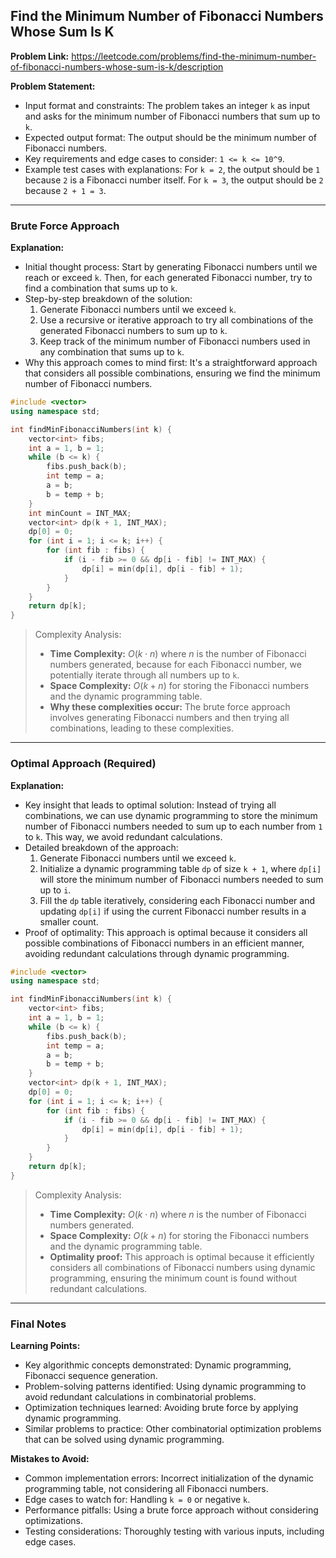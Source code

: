 ## Find the Minimum Number of Fibonacci Numbers Whose Sum Is K

**Problem Link:** https://leetcode.com/problems/find-the-minimum-number-of-fibonacci-numbers-whose-sum-is-k/description

**Problem Statement:**
- Input format and constraints: The problem takes an integer `k` as input and asks for the minimum number of Fibonacci numbers that sum up to `k`.
- Expected output format: The output should be the minimum number of Fibonacci numbers.
- Key requirements and edge cases to consider: `1 <= k <= 10^9`.
- Example test cases with explanations: For `k = 2`, the output should be `1` because `2` is a Fibonacci number itself. For `k = 3`, the output should be `2` because `2 + 1 = 3`.

---

### Brute Force Approach

**Explanation:**
- Initial thought process: Start by generating Fibonacci numbers until we reach or exceed `k`. Then, for each generated Fibonacci number, try to find a combination that sums up to `k`.
- Step-by-step breakdown of the solution:
  1. Generate Fibonacci numbers until we exceed `k`.
  2. Use a recursive or iterative approach to try all combinations of the generated Fibonacci numbers to sum up to `k`.
  3. Keep track of the minimum number of Fibonacci numbers used in any combination that sums up to `k`.
- Why this approach comes to mind first: It's a straightforward approach that considers all possible combinations, ensuring we find the minimum number of Fibonacci numbers.

```cpp
#include <vector>
using namespace std;

int findMinFibonacciNumbers(int k) {
    vector<int> fibs;
    int a = 1, b = 1;
    while (b <= k) {
        fibs.push_back(b);
        int temp = a;
        a = b;
        b = temp + b;
    }
    int minCount = INT_MAX;
    vector<int> dp(k + 1, INT_MAX);
    dp[0] = 0;
    for (int i = 1; i <= k; i++) {
        for (int fib : fibs) {
            if (i - fib >= 0 && dp[i - fib] != INT_MAX) {
                dp[i] = min(dp[i], dp[i - fib] + 1);
            }
        }
    }
    return dp[k];
}
```

> Complexity Analysis:
> - **Time Complexity:** $O(k \cdot n)$ where $n$ is the number of Fibonacci numbers generated, because for each Fibonacci number, we potentially iterate through all numbers up to `k`.
> - **Space Complexity:** $O(k + n)$ for storing the Fibonacci numbers and the dynamic programming table.
> - **Why these complexities occur:** The brute force approach involves generating Fibonacci numbers and then trying all combinations, leading to these complexities.

---

### Optimal Approach (Required)

**Explanation:**
- Key insight that leads to optimal solution: Instead of trying all combinations, we can use dynamic programming to store the minimum number of Fibonacci numbers needed to sum up to each number from `1` to `k`. This way, we avoid redundant calculations.
- Detailed breakdown of the approach:
  1. Generate Fibonacci numbers until we exceed `k`.
  2. Initialize a dynamic programming table `dp` of size `k + 1`, where `dp[i]` will store the minimum number of Fibonacci numbers needed to sum up to `i`.
  3. Fill the `dp` table iteratively, considering each Fibonacci number and updating `dp[i]` if using the current Fibonacci number results in a smaller count.
- Proof of optimality: This approach is optimal because it considers all possible combinations of Fibonacci numbers in an efficient manner, avoiding redundant calculations through dynamic programming.

```cpp
#include <vector>
using namespace std;

int findMinFibonacciNumbers(int k) {
    vector<int> fibs;
    int a = 1, b = 1;
    while (b <= k) {
        fibs.push_back(b);
        int temp = a;
        a = b;
        b = temp + b;
    }
    vector<int> dp(k + 1, INT_MAX);
    dp[0] = 0;
    for (int i = 1; i <= k; i++) {
        for (int fib : fibs) {
            if (i - fib >= 0 && dp[i - fib] != INT_MAX) {
                dp[i] = min(dp[i], dp[i - fib] + 1);
            }
        }
    }
    return dp[k];
}
```

> Complexity Analysis:
> - **Time Complexity:** $O(k \cdot n)$ where $n$ is the number of Fibonacci numbers generated.
> - **Space Complexity:** $O(k + n)$ for storing the Fibonacci numbers and the dynamic programming table.
> - **Optimality proof:** This approach is optimal because it efficiently considers all combinations of Fibonacci numbers using dynamic programming, ensuring the minimum count is found without redundant calculations.

---

### Final Notes

**Learning Points:**
- Key algorithmic concepts demonstrated: Dynamic programming, Fibonacci sequence generation.
- Problem-solving patterns identified: Using dynamic programming to avoid redundant calculations in combinatorial problems.
- Optimization techniques learned: Avoiding brute force by applying dynamic programming.
- Similar problems to practice: Other combinatorial optimization problems that can be solved using dynamic programming.

**Mistakes to Avoid:**
- Common implementation errors: Incorrect initialization of the dynamic programming table, not considering all Fibonacci numbers.
- Edge cases to watch for: Handling `k = 0` or negative `k`.
- Performance pitfalls: Using a brute force approach without considering optimizations.
- Testing considerations: Thoroughly testing with various inputs, including edge cases.